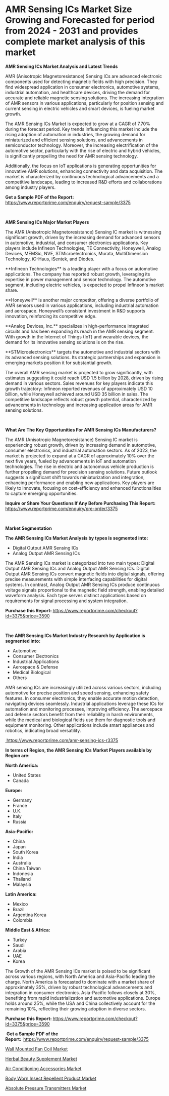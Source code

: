 <p><h1>AMR Sensing ICs Market Size Growing and Forecasted for period from 2024 - 2031 and provides complete market analysis of this market</h1></p><p><strong>AMR Sensing ICs Market Analysis and Latest Trends</strong></p>
<p><p>AMR (Anisotropic Magnetoresistance) Sensing ICs are advanced electronic components used for detecting magnetic fields with high precision. They find widespread application in consumer electronics, automotive systems, industrial automation, and healthcare devices, driving the demand for accurate and reliable magnetic sensing solutions. The increasing integration of AMR sensors in various applications, particularly for position sensing and current sensing in electric vehicles and smart devices, is fueling market growth.</p><p>The AMR Sensing ICs Market is expected to grow at a CAGR of 7.70% during the forecast period. Key trends influencing this market include the rising adoption of automation in industries, the growing demand for miniaturized and efficient sensing solutions, and advancements in semiconductor technology. Moreover, the increasing electrification of the automotive sector, particularly with the rise of electric and hybrid vehicles, is significantly propelling the need for AMR sensing technology. </p><p>Additionally, the focus on IoT applications is generating opportunities for innovative AMR solutions, enhancing connectivity and data acquisition. The market is characterized by continuous technological advancements and a competitive landscape, leading to increased R&D efforts and collaborations among industry players.</p></p>
<p><strong>Get a Sample PDF of the Report:&nbsp;</strong> <a href="https://www.reportprime.com/enquiry/request-sample/3375">https://www.reportprime.com/enquiry/request-sample/3375</a></p>
<p>&nbsp;</p>
<p><strong>AMR Sensing ICs Major Market Players</strong></p>
<p><p>The AMR (Anisotropic Magnetoresistance) Sensing IC market is witnessing significant growth, driven by the increasing demand for advanced sensors in automotive, industrial, and consumer electronics applications. Key players include Infineon Technologies, TE Connectivity, Honeywell, Analog Devices, MEMSic, NVE, STMicroelectronics, Murata, MultiDimension Technology, iC-Haus, iSentek, and Diodes.</p><p>**Infineon Technologies** is a leading player with a focus on automotive applications. The company has reported robust growth, leveraging its expertise in power management and sensor technology. The automotive segment, including electric vehicles, is expected to propel Infineon's market share.</p><p>**Honeywell** is another major competitor, offering a diverse portfolio of AMR sensors used in various applications, including industrial automation and aerospace. Honeywell’s consistent investment in R&D supports innovation, reinforcing its competitive edge.</p><p>**Analog Devices, Inc.** specializes in high-performance integrated circuits and has been expanding its reach in the AMR sensing segment. With growth in the Internet of Things (IoT) and wearable devices, the demand for its innovative sensing solutions is on the rise.</p><p>**STMicroelectronics** targets the automotive and industrial sectors with its advanced sensing solutions. Its strategic partnerships and expansion in emerging markets position it for substantial growth.</p><p>The overall AMR sensing market is projected to grow significantly, with estimates suggesting it could reach USD 1.5 billion by 2028, driven by rising demand in various sectors. Sales revenues for key players indicate this growth trajectory: Infineon reported revenues of approximately USD 10 billion, while Honeywell achieved around USD 35 billion in sales. The competitive landscape reflects robust growth potential, characterized by advancements in technology and increasing application areas for AMR sensing solutions.</p></p>
<p>&nbsp;</p>
<p><strong>What Are The Key Opportunities For AMR Sensing ICs Manufacturers?</strong></p>
<p><p>The AMR (Anisotropic Magnetoresistance) Sensing IC market is experiencing robust growth, driven by increasing demand in automotive, consumer electronics, and industrial automation sectors. As of 2023, the market is projected to expand at a CAGR of approximately 10% over the next five years, fueled by advancements in IoT and automation technologies. The rise in electric and autonomous vehicle production is further propelling demand for precision sensing solutions. Future outlook suggests a significant shift towards miniaturization and integration, enhancing performance and enabling new applications. Key players are likely to innovate, focusing on cost-efficiency and enhanced functionalities to capture emerging opportunities.</p></p>
<p><strong>Inquire or Share Your Questions If Any Before Purchasing This Report:</strong> <a href="https://www.reportprime.com/enquiry/pre-order/3375">https://www.reportprime.com/enquiry/pre-order/3375</a></p>
<p>&nbsp;</p>
<p><strong>Market Segmentation</strong></p>
<p><strong>The AMR Sensing ICs Market Analysis by types is segmented into:</strong></p>
<p><ul><li>Digital Output AMR Sensing ICs</li><li>Analog Output AMR Sensing ICs</li></ul></p>
<p><p>The AMR Sensing ICs market is categorized into two main types: Digital Output AMR Sensing ICs and Analog Output AMR Sensing ICs. Digital Output AMR Sensing ICs convert magnetic fields into digital signals, offering precise measurements with simple interfacing capabilities for digital systems. In contrast, Analog Output AMR Sensing ICs produce continuous voltage signals proportional to the magnetic field strength, enabling detailed waveform analysis. Each type serves distinct applications based on requirements for signal processing and system integration.</p></p>
<p><strong>Purchase this Report:&nbsp;</strong><a href="https://www.reportprime.com/checkout?id=3375&price=3590">https://www.reportprime.com/checkout?id=3375&price=3590</a></p>
<p>&nbsp;</p>
<p><strong>The AMR Sensing ICs Market Industry Research by Application is segmented into:</strong></p>
<p><ul><li>Automotive</li><li>Consumer Electronics</li><li>Industrial Applications</li><li>Aerospace & Defense</li><li>Medical Biological</li><li>Others</li></ul></p>
<p><p>AMR sensing ICs are increasingly utilized across various sectors, including automotive for precise position and speed sensing, enhancing safety features. In consumer electronics, they enable accurate motion detection, navigating devices seamlessly. Industrial applications leverage these ICs for automation and monitoring processes, improving efficiency. The aerospace and defense sectors benefit from their reliability in harsh environments, while the medical and biological fields use them for diagnostic tools and equipment monitoring. Other applications include smart appliances and robotics, indicating broad versatility.</p></p>
<p><a href="https://www.reportprime.com/amr-sensing-ics-r3375">&nbsp;https://www.reportprime.com/amr-sensing-ics-r3375</a></p>
<p><strong>In terms of Region, the AMR Sensing ICs Market Players available by Region are:</strong></p>
<p>
    <p> <strong> North America: </strong>
        <ul>
            <li>United States</li>
            <li>Canada</li>
        </ul>
        </p> 
    <p> <strong> Europe: </strong>
        <ul>
            <li>Germany</li>
            <li>France</li>
            <li>U.K.</li>
            <li>Italy</li>
            <li>Russia</li>
        </ul>
        </p> 
    <p> <strong> Asia-Pacific: </strong>
        <ul>
            <li>China</li>
            <li>Japan</li>
            <li>South Korea</li>
            <li>India</li>
            <li>Australia</li>
            <li>China Taiwan</li>
            <li>Indonesia</li>
            <li>Thailand</li>
            <li>Malaysia</li>
        </ul>
        </p> 
    <p> <strong> Latin America: </strong>
        <ul>
            <li>Mexico</li>
            <li>Brazil</li>
            <li>Argentina Korea</li>
            <li>Colombia</li>
        </ul>
        </p> 
    <p> <strong> Middle East & Africa: </strong>
        <ul>
            <li>Turkey</li>
            <li>Saudi</li>
            <li>Arabia</li>
            <li>UAE</li>
            <li>Korea</li>
        </ul>
    </p>
    </p>
<p><p>The Growth of the AMR Sensing ICs market is poised to be significant across various regions, with North America and Asia-Pacific leading the charge. North America is forecasted to dominate with a market share of approximately 35%, driven by robust technological advancements and integration in consumer electronics. Asia-Pacific follows closely at 30%, benefiting from rapid industrialization and automotive applications. Europe holds around 25%, while the USA and China collectively account for the remaining 10%, reflecting their growing adoption in diverse sectors.</p></p>
<p><strong>Purchase this Report: </strong><a href="https://www.reportprime.com/checkout?id=3375&price=3590">https://www.reportprime.com/checkout?id=3375&price=3590</a></p>
<p>&nbsp;<strong>Get a Sample PDF of the Report:&nbsp;&nbsp;</strong><a href="https://www.reportprime.com/enquiry/request-sample/3375">https://www.reportprime.com/enquiry/request-sample/3375</a></p>
<p><strong></strong></p>
<p><p><a href="https://www.linkedin.com/pulse/global-wall-mounted-fan-coil-market-trends-forecasts-strategic-7kh8c?trackingId=WyNrRYjyTniDnTqz88NBTA%3D%3D">Wall Mounted Fan Coil Market</a></p><p><a href="https://issuu.com/reportprime-2/docs/herbal-beauty-supplement-market-siz_f32bc2da0dc56c">Herbal Beauty Supplement Market</a></p><p><a href="https://www.linkedin.com/pulse/market-insights-global-air-conditioning-accessories-luekc?trackingId=FvddhfqIRU2cbvwnf7PIww%3D%3D">Air Conditioning Accessories Market</a></p><p><a href="https://issuu.com/reportprime-2/docs/body-worn-insect-repellent-product-_a83317e6039ae0">Body Worn Insect Repellent Product Market</a></p><p><a href="https://www.linkedin.com/pulse/global-absolute-pressure-transmitters-market-analysis-trends-503ic?trackingId=L0%2BWpa8wQRu9YtkTRoycAw%3D%3D">Absolute Pressure Transmitters Market</a></p></p>